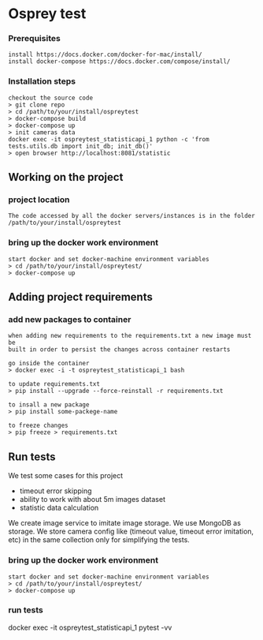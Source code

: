 # Osprey test
        

### Prerequisites
    install https://docs.docker.com/docker-for-mac/install/
    install docker-compose https://docs.docker.com/compose/install/

### Installation steps
    checkout the source code
    > git clone repo
    > cd /path/to/your/install/ospreytest
    > docker-compose build
    > docker-compose up
    > init cameras data 
    docker exec -it ospreytest_statisticapi_1 python -c 'from tests.utils.db import init_db; init_db()'
    > open browser http://localhost:8081/statistic

## Working on the project

### project location
    The code accessed by all the docker servers/instances is in the folder
    /path/to/your/install/ospreytest

### bring up the docker work environment
    start docker and set docker-machine environment variables
    > cd /path/to/your/install/ospreytest/
    > docker-compose up

## Adding project requirements

### add new packages to container
    when adding new requirements to the requirements.txt a new image must be
    built in order to persist the changes across container restarts

    go inside the container
    > docker exec -i -t ospreytest_statisticapi_1 bash

    to update requirements.txt
    > pip install --upgrade --force-reinstall -r requirements.txt

    to insall a new package
    > pip install some-packege-name

    to freeze changes
    > pip freeze > requirements.txt
    
## Run tests
   We test some cases for this project
   - timeout error skipping
   - ability to work with about 5m images dataset
   - statistic data calculation
   
   We create image service to imitate image storage. 
   We use MongoDB as storage.
   We store camera config like (timeout value, timeout error imitation, etc) 
   in the same collection only for simplifying the tests.
   
   
### bring up the docker work environment
    start docker and set docker-machine environment variables
    > cd /path/to/your/install/ospreytest/
    > docker-compose up

### run tests
   docker exec -it ospreytest_statisticapi_1 pytest -vv
   





